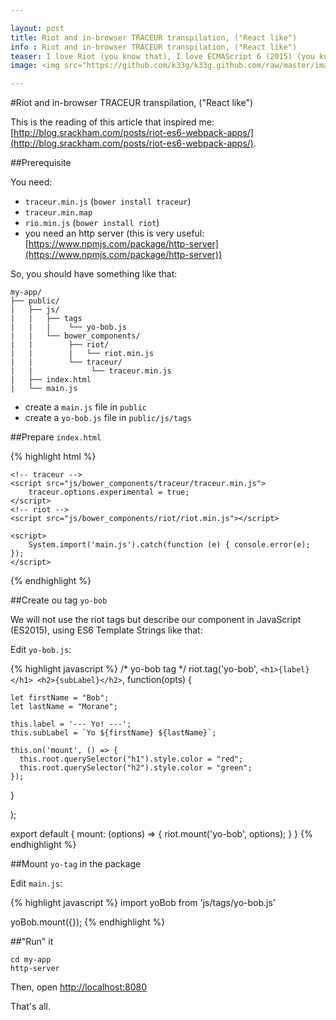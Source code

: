 ```yaml
---

layout: post
title: Riot and in-browser TRACEUR transpilation, ("React like")
info : Riot and in-browser TRACEUR transpilation, ("React like")
teaser: I love Riot (you know that), I love ECMAScript 6 (2015) (you know that), but I don't like "transpilation" (you know that). And I prefer to work with Traceur than Babel (to my mind, in-browser transpilation of Traceur is better). See how to do this
image: <img src="https://github.com/k33g/k33g.github.com/raw/master/images/riot240x.png" height="30%" width="30%">

---
```


#Riot and in-browser TRACEUR transpilation, ("React like")

This is the reading of this article that inspired me: [http://blog.srackham.com/posts/riot-es6-webpack-apps/](http://blog.srackham.com/posts/riot-es6-webpack-apps/).

##Prerequisite

You need:

- `traceur.min.js` (`bower install traceur`)
- `traceur.min.map`
- `rio.min.js` (`bower install riot`)
- you need an http server (this is very useful: [https://www.npmjs.com/package/http-server](https://www.npmjs.com/package/http-server))

So, you should have something like that:

    my-app/
    ├── public/ 
    |   ├── js/     
    |   |   ├── tags  
    |   |   |    └── yo-bob.js                
    |   |   └── bower_components/ 
    |   |        ├── riot/    
    |   |        |   └── riot.min.js   
    |   |        └── traceur/   
    |   |             └── traceur.min.js  
    |   ├── index.html      
    |   └── main.js
  
- create a `main.js` file in `public`
- create a `yo-bob.js` file in `public/js/tags`


##Prepare `index.html`

{% highlight html %}
<!DOCTYPE html>
<html>
<head lang="en">
    <meta charset="UTF-8">
</head>
<body>
    <!-- my very cute custom tag -->
    <yo-bob></yo-bob>

    <!-- traceur -->
    <script src="js/bower_components/traceur/traceur.min.js">
        traceur.options.experimental = true;
    </script>
    <!-- riot -->
    <script src="js/bower_components/riot/riot.min.js"></script>

    <script>
        System.import('main.js').catch(function (e) { console.error(e); });
    </script>

</body>
</html>
{% endhighlight %}

##Create ou tag `yo-bob`

We will not use the riot tags but describe our component in JavaScript (ES2015), using ES6 Template Strings like that:

Edit `yo-bob.js`:

{% highlight javascript %}
/* yo-bob tag */
riot.tag('yo-bob',
  `
    <h1>{label}</h1>
    <h2>{subLabel}</h2>
  `,
  function(opts) {

    let firstName = "Bob";
    let lastName = "Morane";

    this.label = '--- Yo! ---';
    this.subLabel = `Yo ${firstName} ${lastName}`;

    this.on('mount', () => {
      this.root.querySelector("h1").style.color = "red";
      this.root.querySelector("h2").style.color = "green";
    });
  }

);

export default {
  mount: (options) => {
    riot.mount('yo-bob', options);
  }
}
{% endhighlight %}

##Mount `yo-tag` in the package

Edit `main.js`:

{% highlight javascript %}
import yoBob from 'js/tags/yo-bob.js'

yoBob.mount({});
{% endhighlight %}

##"Run" it

    cd my-app
    http-server

Then, open [http://localhost:8080](http://localhost:8080)

That's all.












